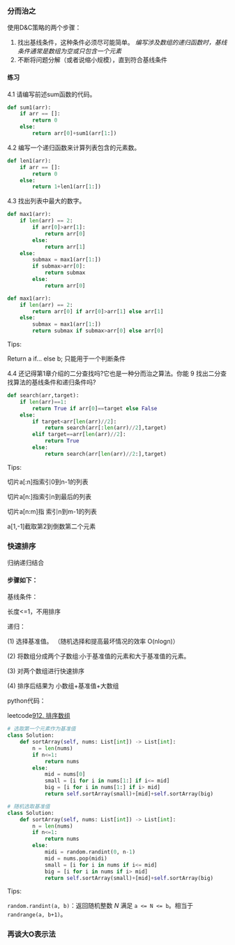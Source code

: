 ### 分而治之

使用D&C策略的两个步骤：

1. 找出基线条件，这种条件必须尽可能简单。 *编写涉及数组的递归函数时，基线条件通常是数组为空或只包含一个元素*
2. 不断将问题分解（或者说缩小规模），直到符合基线条件

#### 练习

4.1 请编写前述sum函数的代码。

```python
def sum1(arr):
    if arr == []:
        return 0
    else:
        return arr[0]+sum1(arr[1:])
```

4.2 编写一个递归函数来计算列表包含的元素数。

```python
def len1(arr):
    if arr == []:
        return 0
    else:
        return 1+len1(arr[1:])
```

4.3 找出列表中最大的数字。

```python
def max1(arr):
    if len(arr) == 2:
        if arr[0]>arr[1]:
            return arr[0]
        else:
            return arr[1]
    else:
        submax = max1(arr[1:])
        if submax>arr[0]:
            return submax
        else:
            return arr[0]
```

```python
def max1(arr):
    if len(arr) == 2:
        return arr[0] if arr[0]>arr[1] else arr[1]
    else:
        submax = max1(arr[1:])
        return submax if submax>arr[0] else arr[0]
```

Tips:

Return a if... else b; 只能用于一个判断条件

4.4 还记得第1章介绍的二分查找吗?它也是一种分而治之算法。你能 9 找出二分查找算法的基线条件和递归条件吗?

```python
def search(arr,target):
    if len(arr)==1:
        return True if arr[0]==target else False
    else:
        if target<arr[len(arr)//2]:
            return search(arr[:len(arr)//2],target)
        elif target==arr[len(arr)//2]:
            return True
        else:
            return search(arr[len(arr)//2:],target)
```

Tips:

切片a[:n]指索引0到n-1的列表

切片a[n:]指索引n到最后的列表

切片a[n:m]指 索引n到m-1的列表

a[1,-1]截取第2到倒数第二个元素

### 快速排序

归纳递归结合

#### 步骤如下：

基线条件：

长度<=1，不用排序

递归：

(1) 选择基准值。 （随机选择和提高最坏情况的效率 O(nlogn)）

(2) 将数组分成两个子数组:小于基准值的元素和大于基准值的元素。

(3) 对两个数组进行快速排序

(4) 排序后结果为 小数组+基准值+大数组

python代码：

leetcode[912. 排序数组](https://leetcode-cn.com/problems/sort-an-array/)

```python
# 选取第一个元素作为基准值
class Solution:
    def sortArray(self, nums: List[int]) -> List[int]:
        n = len(nums)
        if n<=1:
            return nums
        else:
            mid = nums[0]
            small = [i for i in nums[1:] if i<= mid]
            big = [i for i in nums[1:] if i> mid]
            return self.sortArray(small)+[mid]+self.sortArray(big)
```

```python
# 随机选取基准值
class Solution:
    def sortArray(self, nums: List[int]) -> List[int]:
        n = len(nums)
        if n<=1:
            return nums
        else:
            midi = random.randint(0, n-1)
            mid = nums.pop(midi)
            small = [i for i in nums if i<= mid]
            big = [i for i in nums if i> mid]
            return self.sortArray(small)+[mid]+self.sortArray(big)
```

Tips:

`random.randint(a, b)`：返回随机整数 *N* 满足 `a <= N <= b`。相当于 `randrange(a, b+1)`。

### 再谈大O表示法
